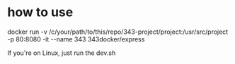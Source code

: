 # how to use

docker run -v /c/your/path/to/this/repo/343-project/project:/usr/src/project -p 80:8080 -it --name 343 343docker/express

If you're on Linux, just run the dev.sh
